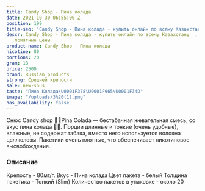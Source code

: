 ```yaml
---
title: Candy Shop - Пина колада
date: 2021-10-30 06:55:00 Z
position: 199
title-seo: 'Candy Shop - Пина колада - купить онлайн по всему Казахстану '
descr: Candy Shop - Пина колада - купить онлайн по всему Казахстану  , свежий товар
  ,приятные цены
product-name: Candy Shop - Пина колада
nicotine: 80
portions: 20
gram: 13
price: 2500
brand: Russian products
strong: Средней крепости
sale: new-snus
taste: "Пина Колада\U0001F378\U0001F965\U0001F34D"
image: "/uploads/3%20(1).png"
has_availability: false
---
```


Снюс Candy shop 🥥🍍Pina Colada — бестабачная жевательная смесь, со вкус пина колада 🥥🍍. Порции длинные и тонкие (очень удобные), влажные, не содержат табака, вместо него используется волокна целлюлозы. Пакетики очень плотные, что обеспечивает никотиновое высвобождение. 

### Описание
Крепость - 80мг/г.
Вкус - Пина колада
Цвет пакета - белый
Толщина пакетика - Тонкий (Slim)
Количество пакетов в упаковке - около 20
